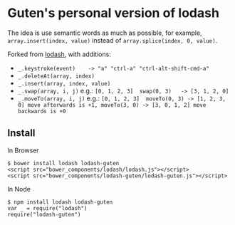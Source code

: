 # Guten's personal version of lodash

The idea is use semantic words as much as possible, for example, `array.insert(index, value)` instead of `array.splice(index, 0, value)`.

Forked from [lodash](https://github.com/lodash/lodash), with additions:

- `_.keystroke(event)    -> "a" "ctrl-a" "ctrl-alt-shift-cmd-a" `
- `_.deleteAt(array, index)`
- `_.insert(array, index, value)`
- `_.swap(array, i, j)`        e.g.: `[0, 1, 2, 3]  swap(0, 3)   -> [3, 1, 2, 0]`
- `_.moveTo(array, i, j)`      e.g.: `[0, 1, 2, 3]  moveTo(0, 3) -> [1, 2, 3, 0] move afterwards is +1, moveTo(3, 0) -> [3, 0, 1, 2] move backwards is +0`

Install
-------

In Browser

```
$ bower install lodash lodash-guten
<script src="bower_components/lodash/lodash.js"></script>
<script src="bower_components/lodash-guten/lodash-guten.js"></script>
```

In Node
```
$ npm install lodash lodash-guten
var _ = require("lodash")
require("lodash-guten")
```
